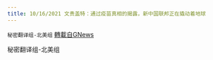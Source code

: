 ```yaml
---
title: 10/16/2021 文贵盖特：通过疫苗真相的揭露，新中国联邦正在撬动着地球
---
```

`秘密翻译组-北美组` [轉載自GNews](https://gnews.org/zh-hans/1598510/)

秘密翻译组-北美组
